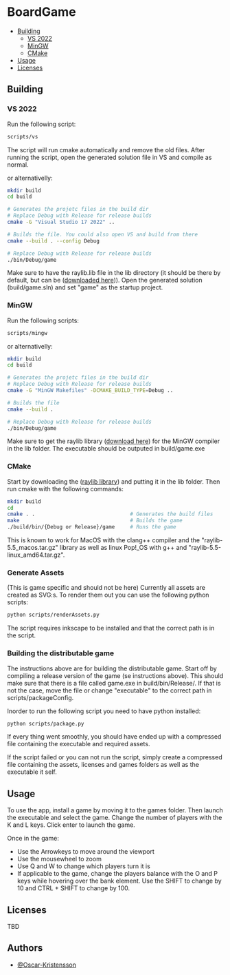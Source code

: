# BoardGame

- [Building](#building)
    - [VS 2022](#vs-2022)
    - [MinGW](#mingw)
    - [CMake](#cmake)
- [Usage](#usage)
- [Licenses](#licenses)

## Building
### VS 2022
Run the following script:

``` bash
scripts/vs
```

The script will run cmake automatically and remove the old files. After running the script, open the generated solution file in VS and compile as normal. 

or alternativelly:
``` bash
mkdir build
cd build

# Generates the projetc files in the build dir
# Replace Debug with Release for release builds
cmake -G "Visual Studio 17 2022" ..

# Builds the file. You could also open VS and build from there
cmake --build . --config Debug

# Replace Debug with Release for release builds
./bin/Debug/game
```

Make sure to have the raylib.lib file in the lib directory (it should be there by default, but can be ([downloaded here](https://github.com/raysan5/raylib/releases/tag/5.5))). Open the generated solution (build/game.sln) and set "game" as the startup project.



### MinGW
Run the following scripts:

``` bash
scripts/mingw
```

or alternativelly:
``` bash
mkdir build
cd build

# Generates the projetc files in the build dir
# Replace Debug with Release for release builds
cmake -G "MinGW Makefiles" -DCMAKE_BUILD_TYPE=Debug ..

# Builds the file
cmake --build .

# Replace Debug with Release for release builds
./bin/Debug/game
```

Make sure to get the raylib library ([download here](https://github.com/raysan5/raylib/releases/tag/5.5)) for the MinGW compiler in the lib folder. The executable should be outputed in build/game.exe

### CMake
Start by downloading the ([raylib library](https://github.com/raysan5/raylib/releases/tag/5.5)) and putting it in the lib folder. Then run cmake with the following commands:

``` bash
mkdir build
cd
cmake . .                               # Generates the build files
make                                    # Builds the game
./build/bin/{Debug or Release}/game     # Runs the game
```

This is known to work for MacOS with the clang++ compiler and the "raylib-5.5_macos.tar.gz" library as well as linux Pop!_OS with g++ and "raylib-5.5-linux_amd64.tar.gz".


### Generate Assets
(This is game specific and should not be here)
Currently all assets are created as SVG:s. To render them out you can use the following python scripts:
``` bash
python scripts/renderAssets.py
```
The script requires inkscape to be installed and that the correct path is in the script.

### Building the distributable game
The instructions above are for building the distributable game. Start off by compiling a release version of the game (se instructions above). This should make sure that there is a file called game.exe in build/bin/Release/. If that is not the case, move the file or change "executable" to the correct path in scripts/packageConfig. 

Inorder to run the following script you need to have python installed:

``` bash
python scripts/package.py
```

If every thing went smoothly, you should have ended up with a compressed file containing the executable and required assets. 

If the script failed or you can not run the script, simply create a compressed file containing the assets, licenses and games folders as well as the executable it self.

## Usage
To use the app, install a game by moving it to the games folder. Then launch the executable and select the game. Change the number of players with the K and L keys. Click enter to launch the game. 

Once in the game:

* Use the Arrowkeys to move around the viewport
* Use the mousewheel to zoom
* Use Q and W to change which players turn it is
* If applicable to the game, change the players balance with the O and P keys while hovering over the bank element. Use the SHIFT to change by 10 and CTRL + SHIFT to change by 100. 


## Licenses
TBD

## Authors
- [@Oscar-Kristensson](https://github.com/Oscar-Kristensson)
